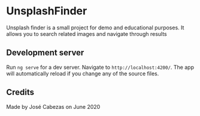 # UnsplashFinder

Unsplash finder is a small project for demo and educational purposes.
It allows you to search related images and navigate through results

## Development server 

Run `ng serve` for a dev server. Navigate to `http://localhost:4200/`. The app will automatically reload if you change any of the source files.

## Credits

Made by José Cabezas on June 2020



